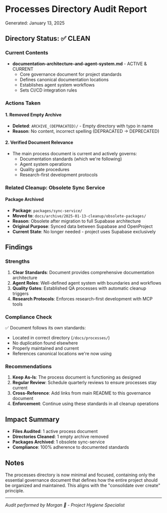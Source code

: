 # Processes Directory Audit Report
Generated: January 13, 2025

## Directory Status: ✅ CLEAN

### Current Contents
- **documentation-architecture-and-agent-system.md** - ACTIVE & CURRENT
  - Core governance document for project standards
  - Defines canonical documentation locations
  - Establishes agent system workflows
  - Sets CI/CD integration rules

### Actions Taken

#### 1. Removed Empty Archive
- **Deleted**: `ARCHIVE_(DEPRACATED)/` - Empty directory with typo in name
- **Reason**: No content, incorrect spelling (DEPRACATED → DEPRECATED)

#### 2. Verified Document Relevance
- The main process document is current and actively governs:
  - Documentation standards (which we're following)
  - Agent system operations
  - Quality gate procedures
  - Research-first development protocols

### Related Cleanup: Obsolete Sync Service

#### Package Archived
- **Package**: `packages/sync-service/`
- **Moved to**: `docs/archive/2025-01-13-cleanup/obsolete-packages/`
- **Reason**: Obsolete after migration to full Supabase architecture
- **Original Purpose**: Synced data between Supabase and OpenProject
- **Current State**: No longer needed - project uses Supabase exclusively

## Findings

### Strengths
1. **Clear Standards**: Document provides comprehensive documentation architecture
2. **Agent Roles**: Well-defined agent system with boundaries and workflows
3. **Quality Gates**: Established QA processes with automatic cleanup triggers
4. **Research Protocols**: Enforces research-first development with MCP tools

### Compliance Check
✅ Document follows its own standards:
- Located in correct directory (`/docs/processes/`)
- No duplication found elsewhere
- Properly maintained and current
- References canonical locations we're now using

### Recommendations

1. **Keep As-Is**: The process document is functioning as designed
2. **Regular Review**: Schedule quarterly reviews to ensure processes stay current
3. **Cross-Reference**: Add links from main README to this governance document
4. **Enforcement**: Continue using these standards in all cleanup operations

## Impact Summary

- **Files Audited**: 1 active process document
- **Directories Cleaned**: 1 empty archive removed
- **Packages Archived**: 1 obsolete sync-service
- **Compliance**: 100% adherence to documented standards

## Notes
The processes directory is now minimal and focused, containing only the essential governance document that defines how the entire project should be organized and maintained. This aligns with the "consolidate over create" principle.

---
*Audit performed by Morgan 🧹 - Project Hygiene Specialist*
